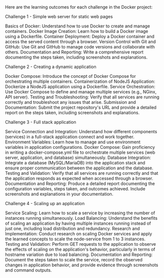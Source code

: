 Here are the learning outcomes for each challenge in the Docker project:

Challenge 1 - Simple web server for static web pages

Basics of Docker: Understand how to use Docker to create and manage containers.
Docker Image Creation: Learn how to build a Docker image using a Dockerfile.
Container Deployment: Deploy a Docker container and access the served content through a browser.
Version Control with Git and GitHub: Use Git and GitHub to manage code versions and collaborate with others.
Documentation and Reporting: Write a comprehensive report documenting the steps taken, including screenshots and explanations.

Challenge 2 - Creating a dynamic application

Docker Compose: Introduce the concept of Docker Compose for orchestrating multiple containers.
Containerization of NodeJS Application: Dockerize a NodeJS application using a Dockerfile.
Service Orchestration: Use Docker Compose to define and manage multiple services (e.g., NGinx, API server).
Testing and Troubleshooting: Verify that all services are running correctly and troubleshoot any issues that arise.
Submission and Documentation: Submit the project repository's URL and provide a detailed report on the steps taken, including screenshots and explanations.

Challenge 3 - Full stack application

Service Connection and Integration: Understand how different components (services) in a full-stack application connect and work together.
Environment Variables: Learn how to manage and use environment variables in application configurations.
Docker Compose: Gain proficiency in writing a docker-compose.yml file to orchestrate multiple services (web server, application, and database) simultaneously.
Database Integration: Integrate a database (MySQL/MariaDB) into the application stack and ensure proper communication between the application and the database.
Testing and Validation: Verify that all services are running correctly and that the application responds as expected when accessed through a browser.
Documentation and Reporting: Produce a detailed report documenting the configuration variables, steps taken, and outcomes achieved. Include screenshots and explanations in your documentation.

Challenge 4 - Scaling up an application

Service Scaling: Learn how to scale a service by increasing the number of instances running simultaneously.
Load Balancing: Understand the benefits of scaling an application by having multiple instances running instead of just one, including load distribution and redundancy.
Research and Implementation: Conduct research on scaling Docker services and apply the learned concepts to scale the node-service from 1 to 3 instances.
Testing and Validation: Perform GET requests to the application to observe the effects of scaling on the application's behavior, particularly in terms of hostname variation due to load balancing.
Documentation and Reporting: Document the steps taken to scale the service, record the observed changes in application behavior, and provide evidence through screenshots and command outputs.
